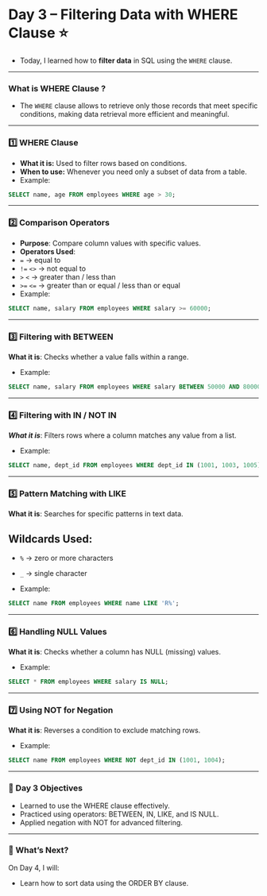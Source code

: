 # Day 3 – Filtering Data with WHERE Clause ⭐
- Today, I learned how to **filter data** in SQL using the `WHERE` clause.  
---

### What is WHERE Clause ?
- The `WHERE` clause allows to retrieve only those records that meet specific conditions, making data retrieval more efficient and meaningful.
---

### 1️⃣ WHERE Clause
- **What it is:** Used to filter rows based on conditions.  
- **When to use:** Whenever you need only a subset of data from a table.
- Example:
```sql
SELECT name, age FROM employees WHERE age > 30;
```
---

### 2️⃣ Comparison Operators
- **Purpose**: Compare column values with specific values.
- **Operators Used**:
- `=` → equal to
- `!=` `<>` → not equal to
- `>` `<` → greater than / less than
- `>=` `<=` → greater than or equal / less than or equal
- Example:
```sql
SELECT name, salary FROM employees WHERE salary >= 60000;
```
---

### 3️⃣ Filtering with BETWEEN
**What it is**: Checks whether a value falls within a range.
- Example:
```sql
SELECT name, salary FROM employees WHERE salary BETWEEN 50000 AND 80000;
```
---

### 4️⃣ Filtering with IN / NOT IN
***What it is***: Filters rows where a column matches any value from a list.
- Example:
```sql
SELECT name, dept_id FROM employees WHERE dept_id IN (1001, 1003, 1005);
```
---
### 5️⃣ Pattern Matching with LIKE
**What it is**: Searches for specific patterns in text data.
## Wildcards Used:
- `%` → zero or more characters
- `_` → single character

- Example:
```sql
SELECT name FROM employees WHERE name LIKE 'R%';
```
---

### 6️⃣ Handling NULL Values
**What it is**: Checks whether a column has NULL (missing) values.

- Example:
```sql
SELECT * FROM employees WHERE salary IS NULL;
```
---

### 7️⃣ Using NOT for Negation
**What it is**: Reverses a condition to exclude matching rows.

- Example:
```sql
SELECT name FROM employees WHERE NOT dept_id IN (1001, 1004);
```
---

### 🎯 Day 3 Objectives
- Learned to use the WHERE clause effectively.
- Practiced using operators: BETWEEN, IN, LIKE, and IS NULL.
- Applied negation with NOT for advanced filtering.
---

### 🚀 What’s Next?
On Day 4, I will:
- Learn how to sort data using the ORDER BY clause.
